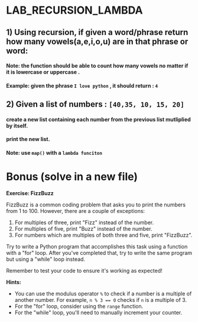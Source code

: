 # LAB_RECURSION_LAMBDA

## 1) Using recursion, if given a word/phrase return how many vowels(a,e,i,o,u) are in that phrase or word:

#### Note: the function should be able to count how many vowels no matter if it is lowercase or uppercase . 
#### Example: given the phrase `I love python` , it should return : `4` 


## 2) Given a list of numbers : `[40,35, 10, 15, 20]`

#### create a new list containing each number from the previous list mutliplied by itself.
#### print the new list.
#### Note: use `map()` with a `lambda funciton`

# Bonus (solve in a new file)

**Exercise: FizzBuzz**

FizzBuzz is a common coding problem that asks you to print the numbers from 1 to 100. However, there are a couple of exceptions:

1. For multiples of three, print "Fizz" instead of the number.
2. For multiples of five, print "Buzz" instead of the number.
3. For numbers which are multiples of both three and five, print "FizzBuzz".

Try to write a Python program that accomplishes this task using a function with a "for" loop. After you've completed that, try to write the same program but using a "while" loop instead.

Remember to test your code to ensure it's working as expected!

**Hints:**

* You can use the modulus operator `%` to check if a number is a multiple of another number. For example, `n % 3 == 0` checks if `n` is a multiple of 3.
* For the "for" loop, consider using the `range` function.
* For the "while" loop, you'll need to manually increment your counter.
